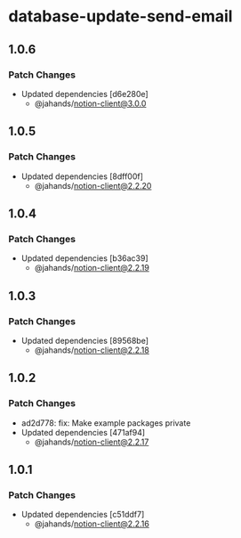 # database-update-send-email

## 1.0.6

### Patch Changes

- Updated dependencies [d6e280e]
  - @jahands/notion-client@3.0.0

## 1.0.5

### Patch Changes

- Updated dependencies [8dff00f]
  - @jahands/notion-client@2.2.20

## 1.0.4

### Patch Changes

- Updated dependencies [b36ac39]
  - @jahands/notion-client@2.2.19

## 1.0.3

### Patch Changes

- Updated dependencies [89568be]
  - @jahands/notion-client@2.2.18

## 1.0.2

### Patch Changes

- ad2d778: fix: Make example packages private
- Updated dependencies [471af94]
  - @jahands/notion-client@2.2.17

## 1.0.1

### Patch Changes

- Updated dependencies [c51ddf7]
  - @jahands/notion-client@2.2.16
